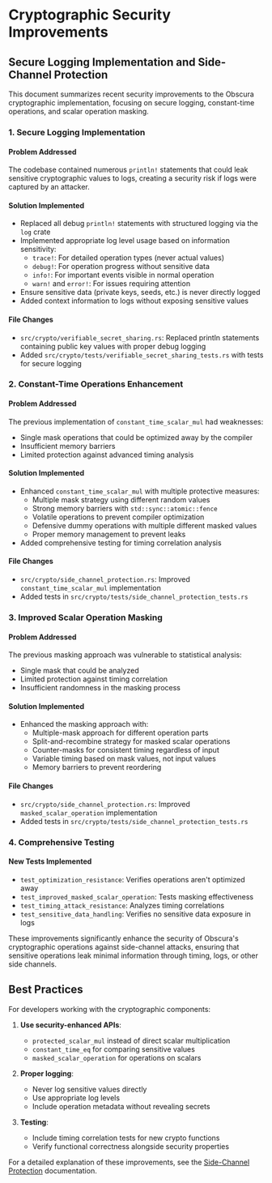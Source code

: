 # Cryptographic Security Improvements

## Secure Logging Implementation and Side-Channel Protection

This document summarizes recent security improvements to the Obscura cryptographic implementation, focusing on secure logging, constant-time operations, and scalar operation masking.

### 1. Secure Logging Implementation

#### Problem Addressed
The codebase contained numerous `println!` statements that could leak sensitive cryptographic values to logs, creating a security risk if logs were captured by an attacker.

#### Solution Implemented
- Replaced all debug `println!` statements with structured logging via the `log` crate
- Implemented appropriate log level usage based on information sensitivity:
  - `trace!`: For detailed operation types (never actual values)
  - `debug!`: For operation progress without sensitive data
  - `info!`: For important events visible in normal operation
  - `warn!` and `error!`: For issues requiring attention
- Ensure sensitive data (private keys, seeds, etc.) is never directly logged
- Added context information to logs without exposing sensitive values

#### File Changes
- `src/crypto/verifiable_secret_sharing.rs`: Replaced println statements containing public key values with proper debug logging
- Added `src/crypto/tests/verifiable_secret_sharing_tests.rs` with tests for secure logging

### 2. Constant-Time Operations Enhancement

#### Problem Addressed
The previous implementation of `constant_time_scalar_mul` had weaknesses:
- Single mask operations that could be optimized away by the compiler
- Insufficient memory barriers
- Limited protection against advanced timing analysis

#### Solution Implemented
- Enhanced `constant_time_scalar_mul` with multiple protective measures:
  - Multiple mask strategy using different random values
  - Strong memory barriers with `std::sync::atomic::fence`
  - Volatile operations to prevent compiler optimization
  - Defensive dummy operations with multiple different masked values
  - Proper memory management to prevent leaks
- Added comprehensive testing for timing correlation analysis

#### File Changes
- `src/crypto/side_channel_protection.rs`: Improved `constant_time_scalar_mul` implementation
- Added tests in `src/crypto/tests/side_channel_protection_tests.rs`

### 3. Improved Scalar Operation Masking

#### Problem Addressed
The previous masking approach was vulnerable to statistical analysis:
- Single mask that could be analyzed
- Limited protection against timing correlation
- Insufficient randomness in the masking process

#### Solution Implemented
- Enhanced the masking approach with:
  - Multiple-mask approach for different operation parts
  - Split-and-recombine strategy for masked scalar operations
  - Counter-masks for consistent timing regardless of input
  - Variable timing based on mask values, not input values
  - Memory barriers to prevent reordering

#### File Changes
- `src/crypto/side_channel_protection.rs`: Improved `masked_scalar_operation` implementation
- Added tests in `src/crypto/tests/side_channel_protection_tests.rs`

### 4. Comprehensive Testing

#### New Tests Implemented
- `test_optimization_resistance`: Verifies operations aren't optimized away
- `test_improved_masked_scalar_operation`: Tests masking effectiveness
- `test_timing_attack_resistance`: Analyzes timing correlations
- `test_sensitive_data_handling`: Verifies no sensitive data exposure in logs

These improvements significantly enhance the security of Obscura's cryptographic operations against side-channel attacks, ensuring that sensitive operations leak minimal information through timing, logs, or other side channels.

## Best Practices

For developers working with the cryptographic components:

1. **Use security-enhanced APIs**:
   - `protected_scalar_mul` instead of direct scalar multiplication
   - `constant_time_eq` for comparing sensitive values
   - `masked_scalar_operation` for operations on scalars

2. **Proper logging**:
   - Never log sensitive values directly
   - Use appropriate log levels
   - Include operation metadata without revealing secrets

3. **Testing**:
   - Include timing correlation tests for new crypto functions
   - Verify functional correctness alongside security properties

For a detailed explanation of these improvements, see the [Side-Channel Protection](../side_channel_protection.md) documentation. 